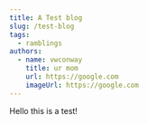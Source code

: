 ```yaml
---
title: A Test blog
slug: /test-blog
tags:
  - ramblings
authors:
  - name: vwconway
    title: ur mom
    url: https://google.com
    imageUrl: https://google.com
---
```

Hello this is a test!